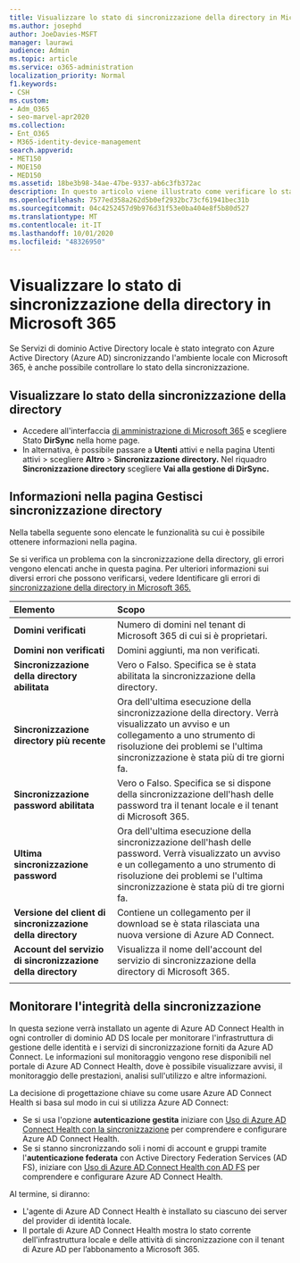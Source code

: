 ```yaml
---
title: Visualizzare lo stato di sincronizzazione della directory in Microsoft 365
ms.author: josephd
author: JoeDavies-MSFT
manager: laurawi
audience: Admin
ms.topic: article
ms.service: o365-administration
localization_priority: Normal
f1.keywords:
- CSH
ms.custom:
- Adm_O365
- seo-marvel-apr2020
ms.collection:
- Ent_O365
- M365-identity-device-management
search.appverid:
- MET150
- MOE150
- MED150
ms.assetid: 18be3b98-34ae-47be-9337-ab6c3fb372ac
description: In questo articolo viene illustrato come verificare lo stato della sincronizzazione della directory in Office 365.
ms.openlocfilehash: 7577ed358a262d5b0ef2932bc73cf61941bec31b
ms.sourcegitcommit: 04c4252457d9b976d31f53e0ba404e8f5b80d527
ms.translationtype: MT
ms.contentlocale: it-IT
ms.lasthandoff: 10/01/2020
ms.locfileid: "48326950"
---
```

# <a name="view-directory-synchronization-status-in-microsoft-365"></a>Visualizzare lo stato di sincronizzazione della directory in Microsoft 365

Se Servizi di dominio Active Directory locale è stato integrato con Azure Active Directory (Azure AD) sincronizzando l'ambiente locale con Microsoft 365, è anche possibile controllare lo stato della sincronizzazione.
  
## <a name="view-directory-synchronization-status"></a>Visualizzare lo stato della sincronizzazione della directory

- Accedere all'interfaccia [di amministrazione di Microsoft 365](https://admin.microsoft.com) e scegliere Stato **DirSync** nella home page.
- In alternativa, è possibile passare a **Utenti** attivi e nella pagina Utenti attivi \> scegliere **Altro**  \> **Sincronizzazione directory.** Nel riquadro **Sincronizzazione directory** scegliere **Vai alla gestione di DirSync.**

## <a name="information-on-the-manage-directory-synchronization-page"></a>Informazioni nella pagina Gestisci sincronizzazione directory

Nella tabella seguente sono elencate le funzionalità su cui è possibile ottenere informazioni nella pagina.
  
Se si verifica un problema con la sincronizzazione della directory, gli errori vengono elencati anche in questa pagina. Per ulteriori informazioni sui diversi errori che possono verificarsi, vedere Identificare gli errori di [sincronizzazione della directory in Microsoft 365.](identify-directory-synchronization-errors.md)
  
|Elemento|Scopo|
|:-----|:-----|
|**Domini verificati** | Numero di domini nel tenant di Microsoft 365 di cui si è proprietari. |
|**Domini non verificati** | Domini aggiunti, ma non verificati. |
|**Sincronizzazione della directory abilitata** |Vero o Falso. Specifica se è stata abilitata la sincronizzazione della directory. |
|**Sincronizzazione directory più recente** | Ora dell'ultima esecuzione della sincronizzazione della directory. Verrà visualizzato un avviso e un collegamento a uno strumento di risoluzione dei problemi se l'ultima sincronizzazione è stata più di tre giorni fa. |
|**Sincronizzazione password abilitata** | Vero o Falso. Specifica se si dispone della sincronizzazione dell'hash delle password tra il tenant locale e il tenant di Microsoft 365. |
|**Ultima sincronizzazione password** | Ora dell'ultima esecuzione della sincronizzazione dell'hash delle password. Verrà visualizzato un avviso e un collegamento a uno strumento di risoluzione dei problemi se l'ultima sincronizzazione è stata più di tre giorni fa. |
|**Versione del client di sincronizzazione della directory** | Contiene un collegamento per il download se è stata rilasciata una nuova versione di Azure AD Connect. |
|**Account del servizio di sincronizzazione della directory** | Visualizza il nome dell'account del servizio di sincronizzazione della directory di Microsoft 365. |
|||

## <a name="monitor-synchronization-health"></a>Monitorare l'integrità della sincronizzazione

In questa sezione verrà installato un agente di Azure AD Connect Health in ogni controller di dominio AD DS locale per monitorare l'infrastruttura di gestione delle identità e i servizi di sincronizzazione forniti da Azure AD Connect. Le informazioni sul monitoraggio vengono rese disponibili nel portale di Azure AD Connect Health, dove è possibile visualizzare avvisi, il monitoraggio delle prestazioni, analisi sull'utilizzo e altre informazioni.

La decisione di progettazione chiave su come usare Azure AD Connect Health si basa sul modo in cui si utilizza Azure AD Connect:

- Se si usa l'opzione **autenticazione gestita** iniziare con [Uso di Azure AD Connect Health con la sincronizzazione](https://docs.microsoft.com/azure/active-directory/connect-health/active-directory-aadconnect-health-sync) per comprendere e configurare Azure AD Connect Health.
- Se si stanno sincronizzando soli i nomi di account e gruppi tramite l'**autenticazione federata** con Active Directory Federation Services (AD FS), iniziare con [Uso di Azure AD Connect Health con AD FS](https://docs.microsoft.com/azure/active-directory/connect-health/active-directory-aadconnect-health-adfs) per comprendere e configurare Azure AD Connect Health.

Al termine, si diranno:

- L'agente di Azure AD Connect Health è installato su ciascuno dei server del provider di identità locale.
- Il portale di Azure AD Connect Health mostra lo stato corrente dell'infrastruttura locale e delle attività di sincronizzazione con il tenant di Azure AD per l’abbonamento a Microsoft 365.

